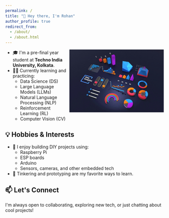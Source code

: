 ```yaml
---
permalink: /
title: "👋 Hey there, I'm Rohan"
author_profile: true
redirect_from: 
  - /about/
  - /about.html
---
```


<img src="/images/home_page_pic.jpeg" alt="pic" align="right" width="300px">

- 🎓 I'm a pre-final year student at **Techno India University, Kolkata**.
- 🧑‍💻 Currently learning and practicing:
  - Data Science (DS)
  - Large Language Models (LLMs)
  - Natural Language Processing (NLP)
  - Reinforcement Learning (RL)
  - Computer Vision (CV)

## 💡 Hobbies & Interests

- 🤖 I enjoy building DIY projects using:
  - Raspberry Pi
  - ESP boards
  - Arduino
  - Sensors, cameras, and other embedded tech
- 🔧 Tinkering and prototyping are my favorite ways to learn.

## 📫 Let's Connect

I'm always open to collaborating, exploring new tech, or just chatting about cool projects!
